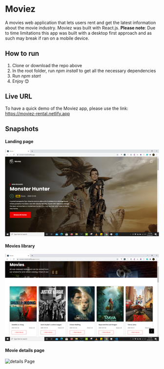 # Moviez

A movies web application that lets users rent and get the latest information about
the movie industry. Moviez was built with React.js. **Please note**: Due to time limitations
this app was built with a desktop first approach and as such may break if ran on a mobile device.

## How to run

1. Clone or download the repo above
2. In the root folder, run _npm install_ to get all the necessary dependencies
3. Run _npm start_
4. Enjoy 😊

## Live URL

To have a quick demo of the Moviez app, please use the link: https://moviez-rental.netlify.app

## Snapshots

#### Landing page

<img src="/snapshots/1.PNG" alt="landing Page"/>

#### Movies library

<img src="/snapshots/2.PNG" alt="movies Page"/>

#### Movie details page

<img src="/snapshots/3.PNG" alt="details Page"/>
